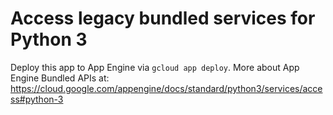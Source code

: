 # Access legacy bundled services for Python 3

Deploy this app to App Engine via `gcloud app deploy`. More about App Engine
Bundled APIs at: 
https://cloud.google.com/appengine/docs/standard/python3/services/access#python-3
